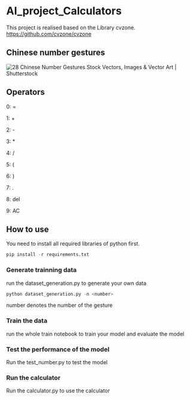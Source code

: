 # AI_project_Calculators

This project is realised based on the Library cvzone. https://github.com/cvzone/cvzone

## Chinese number gestures

![28 Chinese Number Gestures Stock Vectors, Images & Vector Art | Shutterstock](https://image.shutterstock.com/image-vector/vector-hand-sign-chinese-number-260nw-56305957.jpg)

## Operators

0: =

1: +

2: -

3: *

4: /

5: (

6: )

7: .

8: del

9: AC

## How to use

You need to install all required libraries of python first.

```python
pip install -r requirements.txt
```

### Generate trainning data

run the dataset_generation.py to generate your own data

```python
python dataset_generation.py -n <number>
```

number denotes the number of the gesture

### Train the data

run the whole train notebook to train your model and evaluate the model

### Test the performance of the model

Run the test_number.py to test the model

### Run the calculator

Run the calculator.py to use the calculator
